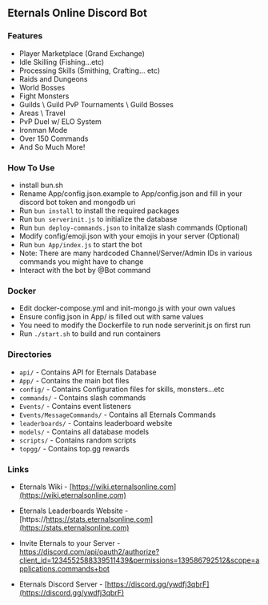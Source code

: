 ## Eternals Online Discord Bot

### Features
* Player Marketplace (Grand Exchange)
* Idle Skilling (Fishing...etc)
* Processing Skills (Smithing, Crafting... etc)
* Raids and Dungeons
* World Bosses
* Fight Monsters
* Guilds \ Guild PvP Tournaments \ Guild Bosses
* Areas \ Travel
* PvP Duel w/ ELO System
* Ironman Mode
* Over 150 Commands
* And So Much More!

  
### How To Use
* install bun.sh
* Rename App/config.json.example to App/config.json and fill in your discord bot token and mongodb uri
* Run `bun install` to install the required packages
* Run `bun serverinit.js` to initialize the database
* Run `bun deploy-commands.json` to initalize slash commands (Optional)
* Modify config/emoji.json with your emojis in your server (Optional)
* Run `bun App/index.js` to start the bot
* Note: There are many hardcoded Channel/Server/Admin IDs in various commands you might have to change
* Interact with the bot by @Bot command

### Docker
* Edit docker-compose.yml and init-mongo.js with your own values
* Ensure config.json in App/ is filled out with same values
* You need to modify the Dockerfile to run node serverinit.js on first run
* Run `./start.sh` to build and run containers

### Directories
* `api/` - Contains API for Eternals Database
* `App/` - Contains the main bot files
* `config/` - Contains Configuration files for skills, monsters...etc
* `commands/` - Contains slash commands
* `Events/` - Contains event listeners
* `Events/MessageCommands/` - Contains all Eternals Commands
* `leaderboards/` - Contains leaderboard website
* `models/` - Contains all database models
* `scripts/` - Contains random scripts
* `topgg/` - Contains top.gg rewards

### Links
* Eternals Wiki - [https://wiki.eternalsonline.com](https://wiki.eternalsonline.com)

* Eternals Leaderboards Website - [https://https://stats.eternalsonline.com](https://stats.eternalsonline.com)

* Invite Eternals to your Server - [https://discord.com/api/oauth2/authorize?client_id=1234552588339511439&permissions=139586792512&scope=applications.commands+bot ](https://discord.com/api/oauth2/authorize?client_id=1234552588339511439&permissions=139586792512&scope=applications.commands+bot )

* Eternals Discord Server - [https://discord.gg/ywdfj3qbrF](https://discord.gg/ywdfj3qbrF)
